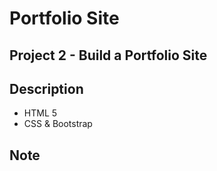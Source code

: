 # Portfolio Site

## Project 2 - Build a Portfolio Site

## Description
  * HTML 5  
  * CSS & Bootstrap
## Note
